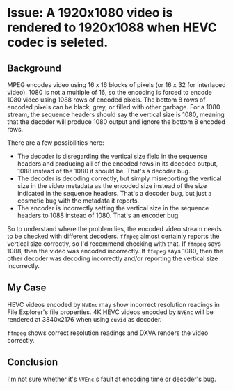 # Issue: A 1920x1080 video is rendered to 1920x1088 when HEVC codec is seleted.

## Background
MPEG encodes video using 16 x 16 blocks of pixels (or 16 x 32 for interlaced video). 1080 is not a multiple of 16, so the encoding is forced to encode 1080 video using 1088 rows of encoded pixels. The bottom 8 rows of encoded pixels can be black, grey, or filled with other garbage. For a 1080 stream, the sequence headers should say the vertical size is 1080, meaning that the decoder will produce 1080 output and ignore the bottom 8 encoded rows.

There are a few possibilities here:

* The decoder is disregarding the vertical size field in the sequence headers and producing all of the encoded rows in its decoded output, 1088 instead of the 1080 it should be. That's a decoder bug.
* The decoder is decoding correctly, but simply misreporting the vertical size in the video metadata as the encoded size instead of the size indicated in the sequence headers. That's a decoder bug, but just a cosmetic bug with the metadata it reports.
* The encoder is incorrectly setting the vertical size in the sequence headers to 1088 instead of 1080. That's an encoder bug.

So to understand where the problem lies, the encoded video stream needs to be checked with different decoders. `ffmpeg` almost certainly reports the vertical size correctly, so I'd recommend checking with that. If `ffmpeg` says 1088, then the video was encoded incorrectly. If `ffmpeg` says 1080, then the other decoder was decoding incorrectly and/or reporting the vertical size incorrectly.

## My Case
HEVC videos encoded by `NVEnc` may show incorrect resolution readings in File Explorer's file properties. 4K HEVC videos encoded by `NVEnc` will be rendered at 3840x2176 when using `cuvid` as decoder.

`ffmpeg` shows correct resolution readings and DXVA renders the video correctly.

## Conclusion
I'm not sure whether it's `NVEnc`'s fault at encoding time or decoder's bug.